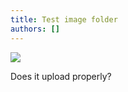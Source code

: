 ```yaml
---
title: Test image folder
authors: []
---
```

![](/img/hell-yeah-brother-hulk-hogan.gif)

Does it upload properly?

![]()